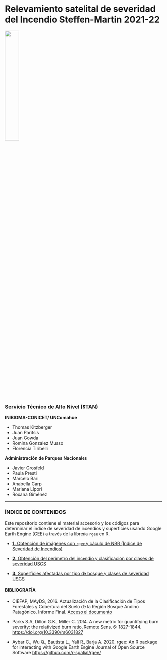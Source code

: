 Relevamiento satelital de severidad del Incendio Steffen-Martin 2021-22
================

<img src="_images/0_Logo.jpg" width="30%" style="display: block; margin: auto auto auto 0;" />

### **Servicio Técnico de Alto Nivel (STAN)**

**INIBIOMA-CONICET/ UNComahue**

-   Thomas Kitzberger
-   Juan Paritsis
-   Juan Gowda
-   Romina Gonzalez Musso
-   Florencia Tiribelli

**Administración de Parques Nacionales**

-   Javier Grosfeld
-   Paula Presti
-   Marcelo Bari
-   Anabella Carp
-   Mariana Lípori
-   Roxana Giménez

------------------------------------------------------------------------

### **ÍNDICE DE CONTENIDOS**

Este repositorio contiene el material accesorio y los códigos para
determinar el índice de severidad de incendios y superficies usando
Google Earth Engine (GEE) a través de la librería `rgee` en R.

-   [**1.** Obtención de imágenes con `rgee` y cáculo de NBR (Índice de
    Severidad de
    Incendios)](https://github.com/romina-gonzalez-musso/Severidad_IncendioLagoMartin/tree/master/_mds/1_Imagenes_rgee.md)

-   [**2.** Obtención del perímetro del incendio y clasificación por
    clases de severidad
    USGS](https://github.com/romina-gonzalez-musso/Severidad_IncendioLagoMartin/tree/master/_mds/2_NBR.md)

-   [**3.** Superficies afectadas por tipo de bosque y clases de
    severidad
    USGS](https://github.com/romina-gonzalez-musso/Severidad_IncendioLagoMartin/tree/master/_mds/3_Tipos_ftales.md)

#### **BIBLIOGRAFÍA**

-   CIEFAP, MAyDS, 2016. Actualización de la Clasificación de Tipos
    Forestales y Cobertura del Suelo de la Región Bosque Andino
    Patagónico. Informe Final. [Acceso el
    documento](https://www.argentina.gob.ar/sites/default/files/informe_final_ccs_bap_20160712.pdf)

-   Parks S.A, Dillon G.K., Miller C. 2014. A new metric for quantifying
    burn severity: the relativized burn ratio. Remote Sens. 6:
    1827-1844. <https://doi.org/10.3390/rs6031827>

-   Aybar C., Wu Q., Bautista L., Yali R., Barja A. 2020. rgee: An R
    package for interacting with Google Earth Engine Journal of Open
    Source Software <https://github.com/r-spatial/rgee/>
